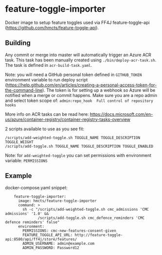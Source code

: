 # feature-toggle-importer

Docker image to setup feature toggles used via FF4J feature-toggle-api (https://github.com/hmcts/feature-toggle-api). 

## Building

Any commit or merge into master will automatically trigger an Azure ACR task. This task has been manually
created using `./bin/deploy-acr-task.sh`. The task is defined in `acr-build-task.yaml`. 

Note: you will need a GitHub personal token defined in `GITHUB_TOKEN` environment variable to run deploy script (https://help.github.com/en/articles/creating-a-personal-access-token-for-the-command-line). The token is for setting up a webhook so Azure will be notified when a merge or commit happens. Make sure you are a repo admin and select token scope of: `admin:repo_hook  Full control of repository hooks`

More info on ACR tasks can be read here: https://docs.microsoft.com/en-us/azure/container-registry/container-registry-tasks-overview

2 scripts available to use as you see fit:
```
/scripts/add-weighted-toggle.sh TOGGLE_NAME TOGGLE_DESCRIPTION TOGGLE_WEIGHT
/scripts/add-toggle.sh TOGGLE_NAME TOGGLE_DESCRIPTION TOGGLE_ENABLED
```

Note: for `add-weighted-toggle` you can set permissions with environment variable: `PERMISSIONS`

## Example

docker-compose.yaml snippet:
```
    feature-toggle-importer:
      image: hmcts/feature-toggle-importer
      command: >
        sh -c "/scripts/add-weighted-toggle.sh cmc_admissions 'CMC admissions' '1.0' &&
               /scripts/add-toggle.sh cmc_defence_reminders 'CMC defence reminders' false"
      environment:
        PERMISSIONS: cmc-new-features-consent-given
        FEATURE_TOGGLE_API_URL: http://feature-toggle-api:8580/api/ff4j/store/features/
        ADMIN_USERNAME: admin@example.com
        ADMIN_PASSWORD: Password12
```
